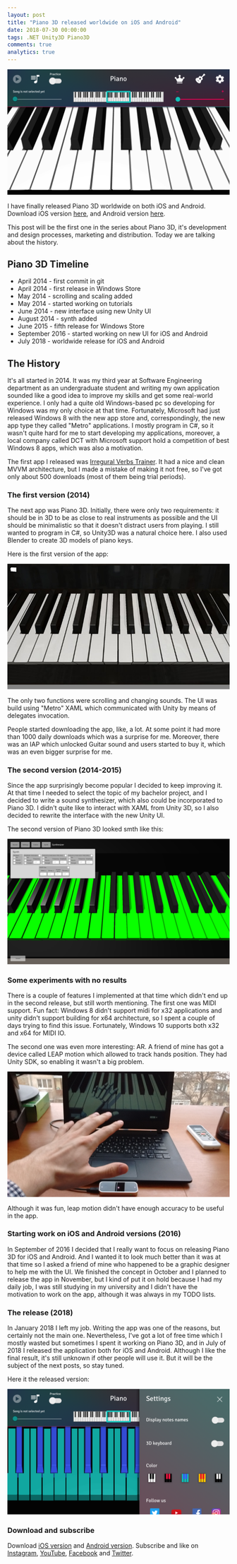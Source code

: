 ```yaml
---
layout: post
title: "Piano 3D released worldwide on iOS and Android"
date: 2018-07-30 00:00:00
tags: .NET Unity3D Piano3D
comments: true
analytics: true
---
```


<img src='/public/images/Piano3DMainScreen.png' alt="piano 3d"/>

I have finally released Piano 3D worldwide on both iOS and Android.
Download iOS version [here](https://itunes.apple.com/app/id1402994766), and Android version [here](https://play.google.com/store/apps/details?id=com.MobilrKingdom.Piano3D).

This post will be the first one in the series about Piano 3D, it's development and design processes, marketing and distribution.
Today we are talking about the history.

## Piano 3D Timeline

- April 2014 - first commit in git
- April 2014 - first release in Windows Store
- May 2014 - scrolling and scaling added
- May 2014 - started working on tutorials
- June 2014 - new interface using new Unity UI
- August 2014 - synth added
- June 2015 - fifth release for Windows Store
- September 2016 - started working on new UI for iOS and Android
- July 2018 - worldwide release for iOS and Android

## The History

It's all started in 2014. It was my third year at Software Engineering department as an undergraduate student and writing my own application sounded like a good idea to improve my skills and get some real-world experience. I only had a quite old Windows-based pc so developing for Windows was my only choice at that time. Fortunately, Microsoft had just released Windows 8 with the new app store and, correspondingly, the new app type they called "Metro" applications. I mostly program in C#, so it wasn't quite hard for me to start developing my applications, moreover, a local company called DCT with Microsoft support hold a competition of best Windows 8 apps, which was also a motivation.
<br>

The first app I released was [Irregural Verbs Trainer](https://www.microsoft.com/en-us/p/irregular-verbs-trainer/9wzdncrdcwvq?activetab=pivot%3aoverviewtab). It had a nice and clean MVVM architecture, but I made a mistake of making it not free, so I've got only about 500 downloads (most of them being trial periods).

### The first version (2014)

The next app was Piano 3D. Initially, there were only two requirements: it should be in 3D to be as close to real instruments as possible and the UI should be minimalistic so that it doesn't distract users from playing. I still wanted to program in C#, so Unity3D was a natural choice here. I also used Blender to create 3D models of piano keys.

Here is the first version of the app:

<img src='/public/images/piano-3d-windows-8-mainscreen.jpg' alt="windows 8 piano 3d">

The only two functions were scrolling and changing sounds. The UI was build using "Metro" XAML which communicated with Unity by means of delegates invocation.

People started downloading the app, like, a lot. At some point it had more than 1000 daily downloads which was a surprise for me.
Moreover, there was an IAP which unlocked Guitar sound and users started to buy it, which was an even bigger surprise for me.

### The second version (2014-2015)

Since the app surprisingly become popular I decided to keep improving it. At that time I needed to select the topic of my bachelor project, and I decided to write a sound synthesizer, which also could be incorporated to Piano 3D. I didn't quite like to interact with XAML from Unity 3D, so I also decided to rewrite the interface with the new Unity UI.

The second version of Piano 3D looked smth like this:

<img src='/public/images/piano3d-second-version.png' alt="windows 8 piano 3d with new UI and synth">

### Some experiments with no results

There is a couple of features I implemented at that time which didn't end up in the second release, but still worth mentioning. The first one was MIDI support. Fun fact: Windows 8 didn't support midi for x32 applications and unity didn't support building for x64 architecture, so I spent a couple of days trying to find this issue. Fortunately, Windows 10 supports both x32 and x64 for MIDI IO.

The second one was even more interesting: AR. A friend of mine has got a device called LEAP motion which allowed to track hands position. They had Unity SDK, so enabling it wasn't a big problem.

<img src='/public/images/piano-3d-with-leapmotion.jpg' alt="piano 3d with leapmotion">

Although it was fun, leap motion didn't have enough accuracy to be useful in the app.

### Starting work on iOS and Android versions (2016)

In September of 2016 I decided that I really want to focus on releasing Piano 3D for iOS and Android. And I wanted it to look much better than it was at that time so I asked a friend of mine who happened to be a graphic designer to help me with the UI. We finished the concept in October and I planned to release the app in November, but I kind of put it on hold because I had my daily job, I was still studying in my university and I didn't have the motivation to work on the app, although it was always in my TODO lists.

### The release (2018)

In January 2018 I left my job. Writing the app was one of the reasons, but certainly not the main one. Nevertheless, I've got a lot of free time which I mostly wasted but sometimes I spent it working on Piano 3D, and in July of 2018 I released the application both for iOS and Android. Although I like the final result, it's still unknown if other people will use it. But it will be the subject of the next posts, so stay tuned.

Here it the released version:

<img src='/public/images/Piano3D-ios-and-android-ui.png' alt="piano 3d ios android">

### Download and subscribe

Download [iOS version](https://itunes.apple.com/app/id1402994766) and [Android version](https://play.google.com/store/apps/details?id=com.MobilrKingdom.Piano3D). Subscribe and like on [Instagram](http://instagram.com/piano3dapp), [YouTube](https://www.youtube.com/channel/UC9MOkgEEoZUGpnM8B3MsYeA), [Facebook](https://www.facebook.com/piano3d) and [Twitter](https://twitter.com/piano3d).
